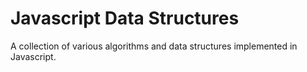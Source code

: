 # Javascript Data Structures
A collection of various algorithms and data structures implemented in Javascript. 
